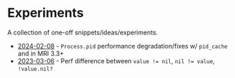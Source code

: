 # Experiments

A collection of one-off snippets/ideas/experiments.

- [2024-02-08](./2024-02-08-process-pid-benchmark/README.md) - `Process.pid` performance degradation/fixes w/ `pid_cache` and in MRI 3.3+
- [2023-03-06](./2023-03-06-benchmarking-not-nil/README.md) - Perf difference between `value != nil`, `nil != value`, `!value.nil?`
